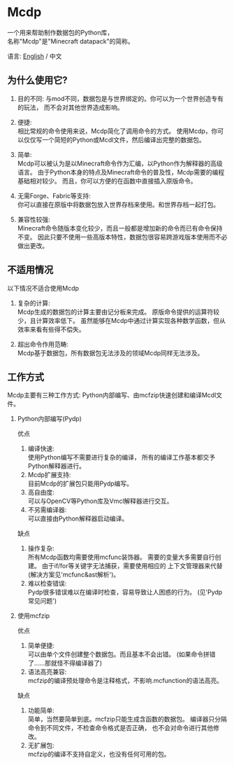 # Mcdp # 

一个用来帮助制作数据包的Python库，  
名称"Mcdp"是"Minecraft datapack"的简称。

语言: [English](https://github.com/Ovizro/Mcdp/blob/master/doc/en_us/README.md) / 中文

## 为什么使用它? ## 

1. 目的不同:
   与mod不同，数据包是与世界绑定的。你可以为一个世界创造专有的玩法，
   而不会对其他世界造成影响。

1. 便捷:  
   相比常规的命令使用来说，Mcdp简化了调用命令的方式。
   使用Mcdp，你可以仅仅写一个简短的Python或Mcdl文件，然后编译出完整的数据包。

2. 简单:  
   Mcdp可以被认为是以Minecraft命令作为汇编，以Python作为解释器的高级语言。 
   由于Python本身的特点及Minecraft命令的普及性，Mcdp需要的编程基础相对较少。 
   而且，你可以方便的在函数中直接插入原版命令。

3. 无需Forge、Fabric等支持:  
   你可以直接在原版中将数据包放入世界存档来使用。和世界存档一起打包。

4. 兼容性较强:  
   Minecraft命令随版本变化较少，而且一般都是增加新的命令而已有命令保持不变。 因此只要不使用一些高版本特性，数据包很容易跨游戏版本使用而不必做出更改。

## 不适用情况 ## 

以下情况不适合使用Mcdp

1. 复杂的计算:  
   Mcdp生成的数据包的计算主要由记分板来完成。 原版命令提供的运算符较少，且计算效率低下。 虽然能够在Mcdp中通过计算实现各种数学函数，但从效率来看有些得不偿失。

2. 超出命令作用范畴:  
   Mcdp基于数据包，所有数据包无法涉及的领域Mcdp同样无法涉及。

## 工作方式 ##

Mcdp主要有三种工作方式: Python内部编写、由mcfzip快速创建和编译Mcdl文件。

1. Python内部编写(Pydp)

   优点
    1. 编译快速:  
       使用Python编写不需要进行复杂的编译， 所有的编译工作基本都交予Python解释器进行。
    2. Mcdp扩展支持:  
       目前Mcdp的扩展包只能用Pydp编写。
    3. 高自由度:  
       可以与OpenCV等Python库及Vmcl解释器进行交互。
    4. 不另需编译器:  
       可以直接由Python解释器启动编译。

   缺点
    1. 操作复杂:  
       所有Mcdp函数均需要使用mcfunc装饰器。 需要的变量大多需要自行创建。 由于if/for等关键字无法捕获，需要使用相应的 上下文管理器来代替(解决方案见'mcfunc&ast解析')。
    2. 难以检查错误:  
       Pydp很多错误难以在编译时检查，容易导致让人困惑的行为。
       (见'Pydp常见问题')

2. 使用mcfzip

   优点
    1. 简单便捷:  
       可以由单个文件创建整个数据包。而且基本不会出错。
       (如果命令拼错了……那就怪不得编译器了)
    2. 语法高亮兼容:  
       mcfzip的编译预处理命令是注释格式，不影响.mcfunction的语法高亮。

   缺点
    1. 功能简单:  
       简单，当然要简单到底。mcfzip只能生成含函数的数据包。 编译器只分隔命令到不同文件，不检查命令格式是否正确， 也不会对命令进行其他修改。
    2. 无扩展包:  
       mcfzip的编译不支持自定义，也没有任何可用的包。
